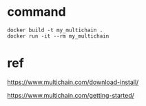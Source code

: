 # command
```
docker build -t my_multichain .
docker run -it --rm my_multichain
```

# ref

https://www.multichain.com/download-install/

https://www.multichain.com/getting-started/
